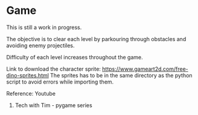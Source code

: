 # Game

This is still a work in progress. 

The objective is to clear each level by parkouring through obstacles and avoiding enemy projectiles.

Difficulty of each level increases throughout the game.

Link to download the character sprite:
https://www.gameart2d.com/free-dino-sprites.html
The sprites has to be in the same directory as the python script to avoid errors while importing them.

Reference: Youtube
1) Tech with Tim - pygame series
